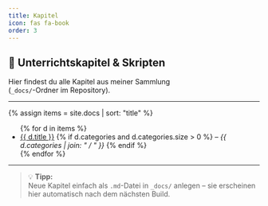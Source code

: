 ```yaml
---
title: Kapitel
icon: fas fa-book
order: 3
---
```


## 📘 Unterrichtskapitel & Skripten

Hier findest du alle Kapitel aus meiner Sammlung  
(`_docs/`-Ordner im Repository).

---

{% assign items = site.docs | sort: "title" %}
<ul>
{% for d in items %}
  <li>
    <a href="{{ d.url | relative_url }}">{{ d.title }}</a>
    {% if d.categories and d.categories.size > 0 %}
      <em> – {{ d.categories | join: " / " }}</em>
    {% endif %}
  </li>
{% endfor %}
</ul>

---

> 💡 **Tipp:**  
> Neue Kapitel einfach als `.md`-Datei in `_docs/` anlegen – sie erscheinen hier automatisch nach dem nächsten Build.
